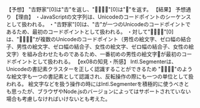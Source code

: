 【予想】
"𠮷野家"[0]は"𠮷"を返し、"👨‍👨‍👧‍👧"[0]は"👨"を返す。
【結果】
予想通り
【理由】
・JavaScriptの文字列は、Unicodeのコードポイントのシーケンスとして扱われる。
・"𠮷野家"[0]は、"𠮷"が一つのUnicodeのコードポイントであるため、最初のコードポイントとして扱われる。
・対して"👨‍👨‍👧‍👧"[0]は、"👨‍👨‍👧‍👧"が複数のUnicodeのコードポイント（男性の絵文字、ゼロ幅の結合子、男性の絵文字、ゼロ幅の結合子、女性の絵文字、ゼロ幅の結合子、女性の絵文字）を組み合わせたものであるため、一番初めの男性の絵文字👨が最初のコードポイントとして扱われる。
【ex08の知見・所感】
Intl.Segmenterは、Unicodeの書記素クラスターを正しく認識することができるため
"👨‍👨‍👧‍👧"のような絵文字も一つの書記素として認識され、反転操作の際にも一つの単位として扱われる。
絵文字などを扱う操作の時にはIntl.Segmenterを積極的に使うべきとも思ったが、ブラウザやNode.jsのバージョンによってはサポートされていない場合も考慮しなければいけないとも考えた。
